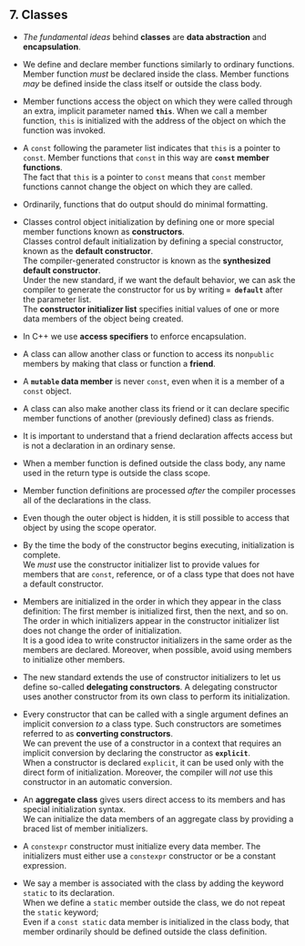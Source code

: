 ## 7. Classes

- *The fundamental ideas* behind **classes** are **data abstraction** and **encapsulation**.

- We define and declare member functions similarly to ordinary functions. Member function *must* be declared inside the class. Member functions *may* be defined inside the class itself or outside the class body.

- Member functions access the object on which they were called through an extra, implicit parameter named **`this`**. When we call a member function, `this` is initialized with the address of the object on which the function was invoked.

- A `const` following the parameter list indicates that `this` is a pointer to `const`. Member functions that `const` in this way are **`const` member functions**.  
The fact that `this` is a pointer to `const` means that `const` member functions cannot change the object on which they are called.

- Ordinarily, functions that do output should do minimal formatting.

- Classes control object initialization by defining one or more special member functions known as **constructors**.  
Classes control default initialization by defining a special constructor, known as the **default constructor**.  
The compiler-generated constructor is known as the **synthesized default constructor**.  
Under the new standard, if we want the default behavior, we can ask the compiler to generate the constructor for us by writing **`= default`** after the parameter list.  
The **constructor initializer list** specifies initial values of one or more data members of the object being created.

- In C++ we use **access specifiers** to enforce encapsulation.

- A class can allow another class or function to access its non`public` members by making that class or function a **friend**.

- A **`mutable` data member** is never `const`, even when it is a member of a `const` object.

- A class can also make another class its friend or it can declare specific member functions of another (previously defined) class as friends.

- It is important to understand that a friend declaration affects access but is not a declaration in an ordinary sense.

- When a member function is defined outside the class body, any name used in the return type is outside the class scope.

- Member function definitions are processed *after* the compiler processes all of the declarations in the class.

- Even though the outer object is hidden, it is still possible to access that object by using the scope operator.

- By the time the body of the constructor begins executing, initialization is complete.  
We *must* use the constructor initializer list to provide values for members that are `const`, reference, or of a class type that does not have a default constructor.

- Members are initialized in the order in which they appear in the class definition: The first member is initialized first, then the next, and so on. The order in which initializers appear in the constructor initializer list does not change the order of initialization.  
It is a good idea to write constructor initializers in the same order as the members are declared. Moreover, when possible, avoid using members to initialize other members.

- The new standard extends the use of constructor initializers to let us define so-called **delegating constructors**. A delegating constructor uses another constructor from its own class to perform its initialization.

- Every constructor that can be called with a single argument defines an implicit conversion *to* a class type. Such constructors are sometimes referred to as **converting constructors**.  
We can prevent the use of a constructor in a context that requires an implicit conversion by declaring the constructor as **`explicit`**.  
When a constructor is declared `explicit`, it can be used only with the direct form of initialization. Moreover, the compiler will *not* use this constructor in an automatic conversion.

- An **aggregate class** gives users direct access to its members and has special initialization syntax.  
We can initialize the data members of an aggregate class by providing a braced list of member initializers.

- A `constexpr` constructor must initialize every data member. The initializers must either use a `constexpr` constructor or be a constant expression.

- We say a member is associated with the class by adding the keyword `static` to its declaration.  
When we define a `static` member outside the class, we do not repeat the `static` keyword;  
Even if a `const static` data member is initialized in the class body, that member ordinarily should be defined outside the class definition.